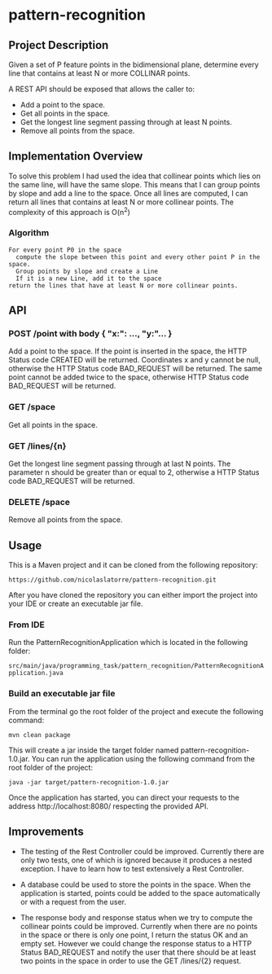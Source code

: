 # pattern-recognition

## Project Description
Given a set of P feature points in the bidimensional plane, determine every line that contains at least N or more COLLINAR points.

A REST API should be exposed that allows the caller to:
- Add a point to the space.
- Get all points in the space.
- Get the longest line segment passing through at least N points.
- Remove all points from the space.

## Implementation Overview
To solve this problem I had used the idea that collinear points which lies on the same line, will have the same slope. 
This means that I can group points by slope and add a line to the space. Once all lines are computed, I can return 
all lines that contains at least N or more collinear points. The complexity of this approach is O(n<sup>2</sup>)
	
### Algorithm
```
For every point P0 in the space
  compute the slope between this point and every other point P in the space.
  Group points by slope and create a Line
  If it is a new Line, add it to the space
return the lines that have at least N or more collinear points.
```

## API
### POST /point with body { "x:": ..., "y:"... }
Add a point to the space. If the point is inserted in the space, the HTTP Status code CREATED will be returned.
Coordinates x and y cannot be null, otherwise the HTTP Status code BAD_REQUEST will be returned.
The same point cannot be added twice to the space,  otherwise HTTP Status code BAD_REQUEST will be returned.

### GET /space
Get all points in the space.
	
### GET /lines/{n}
Get the longest line segment passing through at last N points. The parameter n should be greater than or equal to 2, 
otherwise a HTTP Status code BAD_REQUEST will be returned.
	
### DELETE /space
Remove all points from the space.
	
## Usage
This is a Maven project and it can be cloned from the following repository:

```https://github.com/nicolaslatorre/pattern-recognition.git```

After you have cloned the repository you can either import the project into your IDE or create an executable jar file.
### From IDE
Run the PatternRecognitionApplication which is located in the following folder: 

```src/main/java/programming_task/pattern_recognition/PatternRecognitionApplication.java```

### Build an executable jar file
From the terminal go the root folder of the project and execute the following command:

```mvn clean package```
	
This will create a jar inside the target folder named pattern-recognition-1.0.jar. 
You can run the application using the following command from the root folder of the project:

```java -jar target/pattern-recognition-1.0.jar```

Once the application has started, you can direct your requests to the address http://localhost:8080/ respecting the provided API.

## Improvements
- The testing of the Rest Controller could be improved. Currently there are only two tests, 
one of which is ignored because it produces a nested exception. 
I have to learn how to test extensively a Rest Controller.
	
- A database could be used to store the points in the space. When the application is started, points could be added 
to the space automatically or with a request from the user.
	
- The response body and response status when we try to compute the collinear points could be improved.
Currently when there are no points in the space or there is only one point, I return the status OK and an empty set. 
However we could change the response status to a HTTP Status BAD_REQUEST and notify the user that there should be at 
least two points in the space in order to use the GET /lines/{2} request.
